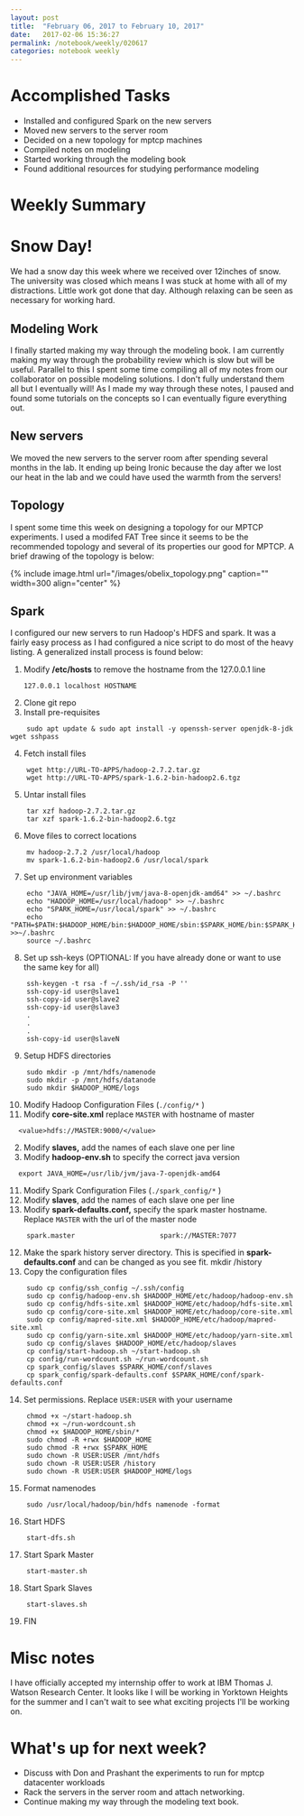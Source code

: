 ```yaml
---
layout: post
title:  "February 06, 2017 to February 10, 2017"
date:   2017-02-06 15:36:27
permalink: /notebook/weekly/020617
categories: notebook weekly
---
```


# Accomplished Tasks
- Installed and configured Spark on the new servers
- Moved new servers to the server room
- Decided on a new topology for mptcp machines
- Compiled notes on modeling
- Started working through the modeling book
- Found additional resources for studying performance modeling

# Weekly Summary

# Snow Day!
We had a snow day this week where we received over 12inches of snow. The university was closed which means I was stuck at home with all of my distractions. Little work got done that day. Although 
relaxing can be seen as necessary for working hard. 

## Modeling Work
I finally started making my way through the modeling book. I am currently making my way through the probability review
which is slow but will be useful. Parallel to this I spent some time compiling all of my notes 
from our collaborator on possible modeling solutions. I don't fully understand them all but I eventually will!
As I made my way through these notes, I paused and found some tutorials on the concepts so I can eventually figure everything out.


## New servers
We moved the new servers to the server room after spending several months in the lab. It ending up being Ironic because the day after we lost our heat in the lab and we could have used the warmth from the servers! 

## Topology
I spent some time this week on designing a topology for our MPTCP experiments. I used a modifed FAT Tree since it seems to be the recommended topology and several of its properties our good for MPTCP. A brief drawing of the topology is below:

{% include image.html url="/images/obelix_topology.png" caption="" width=300 align="center" %}



## Spark
I configured our new servers to run Hadoop's HDFS and spark. It was a fairly easy process as I had configured a nice script to do most of the heavy listing. A generalized install process is found below:

1. Modify **/etc/hosts** to remove the hostname from the 127.0.0.1 line
    ```
    127.0.0.1 localhost HOSTNAME
    ```
2. Clone git repo
3. Install pre-requisites
```
    sudo apt update & sudo apt install -y openssh-server openjdk-8-jdk wget sshpass 
```
4. Fetch install files
```
    wget http://URL-TO-APPS/hadoop-2.7.2.tar.gz
    wget http://URL-TO-APPS/spark-1.6.2-bin-hadoop2.6.tgz
```
5. Untar install files
```
    tar xzf hadoop-2.7.2.tar.gz
    tar xzf spark-1.6.2-bin-hadoop2.6.tgz
```
6. Move files to correct locations
```
    mv hadoop-2.7.2 /usr/local/hadoop
    mv spark-1.6.2-bin-hadoop2.6 /usr/local/spark
```
7. Set up environment variables
```
    echo "JAVA_HOME=/usr/lib/jvm/java-8-openjdk-amd64" >> ~/.bashrc
    echo "HADOOP_HOME=/usr/local/hadoop" >> ~/.bashrc
    echo "SPARK_HOME=/usr/local/spark" >> ~/.bashrc
    echo "PATH=$PATH:$HADOOP_HOME/bin:$HADOOP_HOME/sbin:$SPARK_HOME/bin:$SPARK_HOME/sbin" >>~/.bashrc
    source ~/.bashrc
```
8. Set up ssh-keys (OPTIONAL: If you have already done or want to use the same key for all)
```
    ssh-keygen -t rsa -f ~/.ssh/id_rsa -P ''
    ssh-copy-id user@slave1
    ssh-copy-id user@slave2
    ssh-copy-id user@slave3
    .
    .
    .
    ssh-copy-id user@slaveN
```
9. Setup HDFS directories
```
    sudo mkdir -p /mnt/hdfs/namenode
    sudo mkdir -p /mnt/hdfs/datanode
    sudo mkdir $HADOOP_HOME/logs
```
10. Modify Hadoop Configuration Files (`./config/*` )
  1. Modify **core-site.xml** replace `MASTER` with hostname of master
  ```
    <value>hdfs://MASTER:9000/</value>  
  ```
  2. Modify **slaves,** add the names of each slave one per line
  3.  Modify **hadoop-env.sh** to specify the correct java version
  ```
    export JAVA_HOME=/usr/lib/jvm/java-7-openjdk-amd64
  ```
11. Modify Spark Configuration Files (`./spark_config/*` )
  1. Modify **slaves**, add the names of each slave one per line
  2. Modify **spark-defaults.conf,** specify the spark master hostname. Replace `MASTER` with the url of the master node
```
    spark.master                     spark://MASTER:7077
```
12. Make the spark history server directory. This is specified in **spark-defaults.conf** and can be changed as you see fit.
    mkdir /history
13. Copy the configuration files
```
    sudo cp config/ssh_config ~/.ssh/config
    sudo cp config/hadoop-env.sh $HADOOP_HOME/etc/hadoop/hadoop-env.sh
    sudo cp config/hdfs-site.xml $HADOOP_HOME/etc/hadoop/hdfs-site.xml
    sudo cp config/core-site.xml $HADOOP_HOME/etc/hadoop/core-site.xml
    sudo cp config/mapred-site.xml $HADOOP_HOME/etc/hadoop/mapred-site.xml
    sudo cp config/yarn-site.xml $HADOOP_HOME/etc/hadoop/yarn-site.xml
    sudo cp config/slaves $HADOOP_HOME/etc/hadoop/slaves
    cp config/start-hadoop.sh ~/start-hadoop.sh
    cp config/run-wordcount.sh ~/run-wordcount.sh
    cp spark_config/slaves $SPARK_HOME/conf/slaves
    cp spark_config/spark-defaults.conf $SPARK_HOME/conf/spark-defaults.conf
```
14. Set permissions. Replace `USER:USER` with your username
```
    chmod +x ~/start-hadoop.sh
    chmod +x ~/run-wordcount.sh
    chmod +x $HADOOP_HOME/sbin/*
    sudo chmod -R +rwx $HADOOP_HOME
    sudo chmod -R +rwx $SPARK_HOME
    sudo chown -R USER:USER /mnt/hdfs
    sudo chown -R USER:USER /history
    sudo chown -R USER:USER $HADOOP_HOME/logs
```
15. Format namenodes
```
    sudo /usr/local/hadoop/bin/hdfs namenode -format
```
16. Start HDFS
```
    start-dfs.sh
```
17. Start Spark Master
```
    start-master.sh
```
18. Start Spark Slaves
```
    start-slaves.sh
``` 
19. FIN

# Misc notes

I have officially accepted my internship offer to work at IBM Thomas J. Watson Research Center. 
It looks like I will be working in Yorktown Heights for the summer and I can't wait to see what exciting 
projects I'll be working on.


# What's  up for next week?
- Discuss with Don and Prashant the experiments to run for mptcp datacenter workloads
- Rack the servers in the server room and attach networking.
- Continue making my way through the modeling text book.
